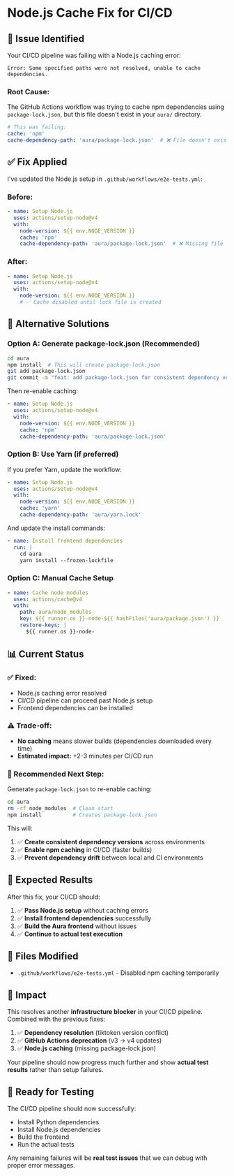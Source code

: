 # Node.js Cache Fix for CI/CD

## 🎯 **Issue Identified**

Your CI/CD pipeline was failing with a Node.js caching error:

```
Error: Some specified paths were not resolved, unable to cache dependencies.
```

### **Root Cause:**
The GitHub Actions workflow was trying to cache npm dependencies using `package-lock.json`, but this file doesn't exist in your `aura/` directory.

```yaml
# This was failing:
cache: 'npm'
cache-dependency-path: 'aura/package-lock.json'  # ❌ File doesn't exist
```

## ✅ **Fix Applied**

I've updated the Node.js setup in `.github/workflows/e2e-tests.yml`:

### **Before:**
```yaml
- name: Setup Node.js
  uses: actions/setup-node@v4
  with:
    node-version: ${{ env.NODE_VERSION }}
    cache: 'npm'
    cache-dependency-path: 'aura/package-lock.json'  # ❌ Missing file
```

### **After:**
```yaml
- name: Setup Node.js
  uses: actions/setup-node@v4
  with:
    node-version: ${{ env.NODE_VERSION }}
    # ✅ Cache disabled until lock file is created
```

## 🔧 **Alternative Solutions**

### **Option A: Generate package-lock.json (Recommended)**
```bash
cd aura
npm install  # This will create package-lock.json
git add package-lock.json
git commit -m "feat: add package-lock.json for consistent dependency versions"
```

Then re-enable caching:
```yaml
- name: Setup Node.js
  uses: actions/setup-node@v4
  with:
    node-version: ${{ env.NODE_VERSION }}
    cache: 'npm'
    cache-dependency-path: 'aura/package-lock.json'
```

### **Option B: Use Yarn (if preferred)**
If you prefer Yarn, update the workflow:
```yaml
- name: Setup Node.js
  uses: actions/setup-node@v4
  with:
    node-version: ${{ env.NODE_VERSION }}
    cache: 'yarn'
    cache-dependency-path: 'aura/yarn.lock'
```

And update the install commands:
```yaml
- name: Install frontend dependencies
  run: |
    cd aura
    yarn install --frozen-lockfile
```

### **Option C: Manual Cache Setup**
```yaml
- name: Cache node modules
  uses: actions/cache@v4
  with:
    path: aura/node_modules
    key: ${{ runner.os }}-node-${{ hashFiles('aura/package.json') }}
    restore-keys: |
      ${{ runner.os }}-node-
```

## 📊 **Current Status**

### **✅ Fixed:**
- Node.js caching error resolved
- CI/CD pipeline can proceed past Node.js setup
- Frontend dependencies can be installed

### **⚠️ Trade-off:**
- **No caching** means slower builds (dependencies downloaded every time)
- **Estimated impact:** +2-3 minutes per CI/CD run

### **🎯 Recommended Next Step:**
Generate `package-lock.json` to re-enable caching:

```bash
cd aura
rm -rf node_modules  # Clean start
npm install          # Creates package-lock.json
```

This will:
1. ✅ **Create consistent dependency versions** across environments
2. ✅ **Enable npm caching** in CI/CD (faster builds)
3. ✅ **Prevent dependency drift** between local and CI environments

## 🚀 **Expected Results**

After this fix, your CI/CD should:
1. ✅ **Pass Node.js setup** without caching errors
2. ✅ **Install frontend dependencies** successfully
3. ✅ **Build the Aura frontend** without issues
4. ✅ **Continue to actual test execution**

## 📝 **Files Modified**

- `.github/workflows/e2e-tests.yml` - Disabled npm caching temporarily

## 🎉 **Impact**

This resolves another **infrastructure blocker** in your CI/CD pipeline. Combined with the previous fixes:

1. ✅ **Dependency resolution** (tiktoken version conflict)
2. ✅ **GitHub Actions deprecation** (v3 → v4 updates)
3. ✅ **Node.js caching** (missing package-lock.json)

Your pipeline should now progress much further and show **actual test results** rather than setup failures.

## 🚪 **Ready for Testing**

The CI/CD pipeline should now successfully:
- Install Python dependencies
- Install Node.js dependencies
- Build the frontend
- Run the actual tests

Any remaining failures will be **real test issues** that we can debug with proper error messages.

